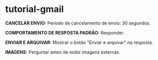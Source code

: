 # tutorial-gmail

**CANCELAR ENVIO:** Período de cancelamento de envio: 30 segundos.

**COMPORTAMENTO DE RESPOSTA PADRÃO:** Responder.

**ENVIAR E ARQUIVAR:** Mostrar o botão "Enviar e arquivar" na resposta.

**IMAGENS:** Perguntar antes de exibir imagens externas.
